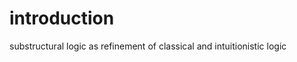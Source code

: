 # introduction
substructural logic as refinement of classical and intuitionistic logic















